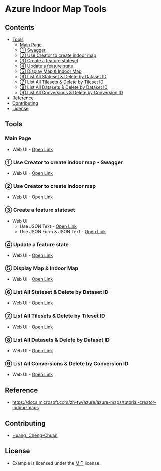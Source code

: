 # Azure Indoor Map Tools

## Contents
- [Tools](#tools)
  - [Main Page](#main-page)
  - [① Swagger](#-swagger)
  - [② Use Creator to create indoor map](#-use-creator-to-create-indoor-map)
  - [③ Create a feature stateset](#-create-a-feature-stateset)
  - [④ Update a feature state](#-update-a-feature-state)
  - [⑤ Display Map & Indoor Map](#-display-map--indoor-map)
  - [⑥ List All Stateset & Delete by Dataset ID](#-list-all-stateset--delete-by-dataset-id)
  - [⑦ List All Tilesets & Delete by Tileset ID](#-list-all-tilesets--delete-by-tileset-id)
  - [⑧ List All Datasets & Delete by Dataset ID](#-list-all-datasets--delete-by-dataset-id)
  - [⑨ List All Conversions & Delete by Conversion ID](#-list-all-conversions--delete-by-conversion-id)
- [Reference](#reference)
- [Contributing](#contributing)
- [License](#license)

## Tools
### Main Page
* Web UI - [Open Link](https://archerhuang.github.io/Azure-Indoor-Map-Tools/Main/)

### ① Use Creator to create indoor map - Swagger
* Web UI - [Open Link](https://archerhuang.github.io/Azure-Indoor-Map-Tools/Swagger)

### ② Use Creator to create indoor map
* Web UI - [Open Link](https://archerhuang.github.io/Azure-Indoor-Map-Tools/Creator-Create-Azure-Indoor-Map/)

### ③ Create a feature stateset
* Web UI
  * Use JSON Text - [Open Link](https://archerhuang.github.io/Azure-Indoor-Map-Tools/Set-Feature-Stateset/textarea/)
  * Use JSON Form & JSON Text - [Open Link](https://archerhuang.github.io/Azure-Indoor-Map-Tools/Set-Feature-Stateset/form_textarea/)

### ④ Update a feature state
* Web UI - [Open Link](https://archerhuang.github.io/Azure-Indoor-Map-Tools/Update-Feature-State/)

### ⑤ Display Map & Indoor Map
* Web UI - [Open Link](https://archerhuang.github.io/Azure-Indoor-Map-Tools/Indoor-Map)

### ⑥ List All Stateset & Delete by Dataset ID
* Web UI - [Open Link](https://archerhuang.github.io/Azure-Indoor-Map-Tools/List-All-Stateset)

### ⑦ List All Tilesets & Delete by Tileset ID
* Web UI - [Open Link](https://archerhuang.github.io/Azure-Indoor-Map-Tools/List-All-Tileset)

### ⑧ List All Datasets & Delete by Dataset ID
* Web UI - [Open Link](https://archerhuang.github.io/Azure-Indoor-Map-Tools/List-All-Dataset)

### ⑨ List All Conversions & Delete by Conversion ID
* Web UI - [Open Link](https://archerhuang.github.io/Azure-Indoor-Map-Tools/List-All-Conversion)

## Reference
* https://docs.microsoft.com/zh-tw/azure/azure-maps/tutorial-creator-indoor-maps

## Contributing
* [Huang, Cheng-Chuan](https://github.com/ArcherHuang)

## License
* Example is licensed under the [MIT](./LICENSE) license.